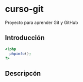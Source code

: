 # curso-git
Proyecto para aprender Git y GitHub

## Introducción

```php
<?php
  phpinfo(); 
?>
```

## Descripcón
